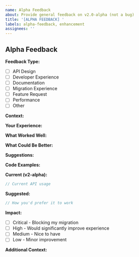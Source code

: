 ```yaml
---
name: Alpha Feedback
about: Provide general feedback on v2.0-alpha (not a bug)
title: '[ALPHA FEEDBACK] '
labels: alpha-feedback, enhancement
assignees: ''
---
```


## Alpha Feedback

**Feedback Type:**
<!-- Check all that apply -->
- [ ] API Design
- [ ] Developer Experience
- [ ] Documentation
- [ ] Migration Experience
- [ ] Feature Request
- [ ] Performance
- [ ] Other

**Context:**
<!-- What were you trying to do? -->

**Your Experience:**
<!-- Describe your experience with this aspect of v2 -->

**What Worked Well:**
<!-- Positive aspects -->

**What Could Be Better:**
<!-- Constructive criticism -->

**Suggestions:**
<!-- Specific improvements you'd like to see -->

**Code Examples:**
<!-- If relevant, show current vs. desired behavior -->

**Current (v2-alpha):**
```javascript
// Current API usage

```

**Suggested:**
```javascript
// How you'd prefer it to work

```

**Impact:**
<!-- How important is this to you? -->
- [ ] Critical - Blocking my migration
- [ ] High - Would significantly improve experience
- [ ] Medium - Nice to have
- [ ] Low - Minor improvement

**Additional Context:**
<!-- Any other relevant information -->
